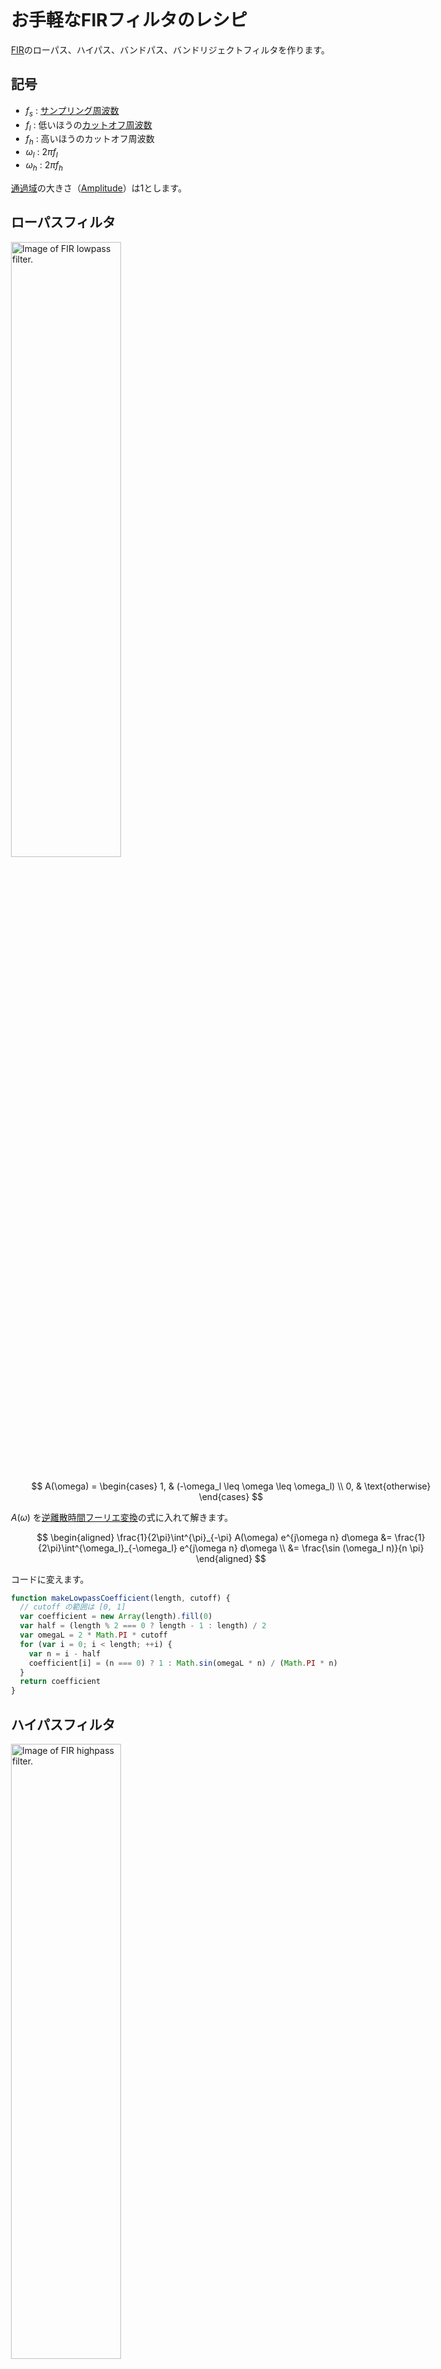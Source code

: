 <style>
body {
  max-width: 704px;
  margin: auto;
  padding: 32px 8px;
}

img {
  width: 50%;
}

code {
  overflow-x: scroll;
  overflow-y: hidden;
  white-space: pre;
}

.katex {
  font-size: 1.3em !important;
}
</style>

# お手軽なFIRフィルタのレシピ
[FIR](https://en.wikipedia.org/wiki/Finite_impulse_response)のローパス、ハイパス、バンドパス、バンドリジェクトフィルタを作ります。

## 記号

- $f_{s}$ : [サンプリング周波数](https://en.wikipedia.org/wiki/Sampling_(signal_processing)#Sampling_rate)
- $f_l$ : 低いほうの[カットオフ周波数](https://en.wikipedia.org/wiki/Cutoff_frequency)
- $f_h$ : 高いほうのカットオフ周波数
- $\omega_l$ : $2 \pi f_l$
- $\omega_h$ : $2 \pi f_h$

[通過域](https://en.wikipedia.org/wiki/Passband)の大きさ（[Amplitude](https://en.wikipedia.org/wiki/Amplitude)）は1とします。

## ローパスフィルタ
![Image of FIR lowpass filter.](./img/fir_filter_lowpass.png)

$$
A(\omega) =
\begin{cases}
1, & (-\omega_l \leq \omega \leq \omega_l) \\
0, & \text{otherwise}
\end{cases}
$$

$A(\omega)$ を[逆離散時間フーリエ変換](https://en.wikipedia.org/wiki/Discrete-time_Fourier_transform)の式に入れて解きます。

$$
\begin{aligned}
\frac{1}{2\pi}\int^{\pi}_{-\pi} A(\omega) e^{j\omega n} d\omega
&= \frac{1}{2\pi}\int^{\omega_l}_{-\omega_l} e^{j\omega n} d\omega \\
&= \frac{\sin (\omega_l n)}{n \pi}
\end{aligned}
$$

コードに変えます。

```javascript
function makeLowpassCoefficient(length, cutoff) {
  // cutoff の範囲は [0, 1]
  var coefficient = new Array(length).fill(0)
  var half = (length % 2 === 0 ? length - 1 : length) / 2
  var omegaL = 2 * Math.PI * cutoff
  for (var i = 0; i < length; ++i) {
    var n = i - half
    coefficient[i] = (n === 0) ? 1 : Math.sin(omegaL * n) / (Math.PI * n)
  }
  return coefficient
}
```

## ハイパスフィルタ
![Image of FIR highpass filter.](./img/fir_filter_highpass.png)

$$
A(\omega) =
\begin{cases}
1, & (-\omega_s \leq \omega \leq -\omega_h) \\
1, & (\omega_h \leq \omega \leq \omega_s) \\
0, & \text{otherwise}
\end{cases}
$$

$A(\omega)$ を逆離散時間フーリエ変換の式に入れて解きます。

$$
\begin{aligned}
\frac{1}{2\pi}\int^{\pi}_{-\pi} A(\omega) e^{j\omega n} d\omega
&= \frac{1}{2\pi} \biggl ( \int^{-\omega_h}_{-\pi} e^{j\omega n} d\omega
 + \int^{\pi}_{\omega_h} e^{j\omega n} d\omega \biggr ) \\
&= {{\sin \left(n\,\pi\right)}\over{n\,\pi}}-{{\sin \left(\omega_h\,n\right)}\over{n\,\pi}}
\end{aligned}
$$

コードに変えます。

```javascript
function makeHighpassCoefficient(length, cutoff) {
  // cutoff の範囲は [0, 1]
  var coefficient = new Array(length).fill(0)
  var half = (length % 2 === 0 ? length - 1 : length) / 2
  var omegaH = 2 * Math.PI * cutoff
  for (var i = 0; i < length; ++i) {
    var n = i - half
    coefficient[i] = (n === 0)
      ? 1
      : (Math.sin(Math.PI * n) - Math.sin(omegaH * n)) / (Math.PI * n)
  return coefficient
}
```

## バンドパスフィルタ
![Image of FIR bandpass filter.](./img/fir_filter_bandpass.png)

$$
A(\omega) =
\begin{cases}
1, & (-\omega_h \leq \omega \leq -\omega_l) \\
1, & (\omega_l \leq \omega \leq \omega_h) \\
0, & \text{otherwise}
\end{cases}
$$

$A(\omega)$ を逆離散時間フーリエ変換の式に入れて解きます。

$$
\begin{aligned}
\frac{1}{2\pi}\int^{\pi}_{-\pi} A(\omega) e^{j\omega n} d\omega
&= \frac{1}{2\pi} \biggl ( \int^{-\omega_l}_{-\omega_h} e^{j\omega n} d\omega
 + \int^{\omega_h}_{\omega_l} e^{j\omega n} d\omega \biggr ) \\
&= {{\sin \left(\omega_h\,n\right)}\over{n\,\pi}}-{{\sin \left(\omega_l\,n\right)}\over{n\,\pi}}
\end{aligned}
$$

コードに変えます。

```javascript
function makeBandpassCoefficient(length, low, high) {
  // low, high の範囲は [0, 1]
  var coefficient = new Array(length).fill(0)
  var half = (length % 2 === 0 ? length - 1 : length) / 2
  var twoPi = 2 * Math.PI
  var omegaL = twoPi * low
  var omegaH = twoPi * high
  for (var i = 0; i < length; ++i) {
    var n = i - half
    coefficient[i] = (n === 0)
      ? 1
      : (Math.sin(omegaH * n) - Math.sin(omegaL * n)) / (Math.PI * n)
  return coefficient
}
```

## バンドリジェクトフィルタ
バンドストップフィルタとも呼ばれるようです。

![Image of FIR bandreject filter.](./img/fir_filter_bandreject.png)

$$
A(\omega) =
\begin{cases}
1, &  (-\omega_s \leq \omega \leq -\omega_h) \\
1, & (-\omega_l \leq \omega \leq \omega_l) \\
1, & (\omega_h \leq \omega \leq \omega_s) \\
0, & \text{otherwise}
\end{cases}
$$

$A(\omega)$ を逆離散時間フーリエ変換の式に入れて解きます。

$$
\begin{aligned}
\frac{1}{2\pi}\int^{\pi}_{-\pi} A(\omega) e^{j\omega n} d\omega
&= \frac{1}{2\pi} \biggl ( \int^{-\omega_h}_{-\pi} e^{j\omega n} d\omega
 + \int^{\omega_l}_{-\omega_l} e^{j\omega n} d\omega
 + \int^{\pi}_{\omega_h} e^{j\omega n} d\omega \biggr ) \\
&= {{\sin \left(n\,\pi\right)}\over{n\,\pi}}+{{\sin \left(\omega_l\,n\right)}\over{n\,\pi}}-{{\sin \left(\omega_h\,n\right)}\over{n\,\pi}}
\end{aligned}
$$

コードに変えます。

```javascript
function makeBandrejectCoefficient(length, low, high) {
  // low, high の範囲は [0, 1]
  var coefficient = new Array(length).fill(0)
  var half = (length % 2 === 0 ? length - 1 : length) / 2
  var twoPi = 2 * Math.PI
  var omegaL = twoPi * low
  var omegaH = twoPi * high
  for (var i = 0; i < length; ++i) {
    var n = i - half
    var piN = Math.PI * n
    coefficient[i] = (n === 0)
      ? 1
      : (Math.sin(piN) + Math.sin(omegaL * n) - Math.sin(omegaH * n)) / piN
  return coefficient
}
```

## FIRフィルタのかけ方
まずフィルタをかけるソースを用意します。

```javascript
var audioContext = new AudioContext()
var source = new Array(audioContext.sampleRate)
for (var i = 0; i < source.length; ++i) {
  source[i] = 2.0 * Math.random() - 1.0 // 適当なノイズ。
}
```

FIRフィルタは適切な[窓関数](https://en.wikipedia.org/wiki/Window_function)をかけることで特性が改善します。ここではお手軽でそれなりに特性がいい[Blackman–Harris窓](https://en.wikipedia.org/wiki/Window_function#Blackman%E2%80%93Harris_window)を使います。

```javascript
function blackmanHarrisWindow(length) {
  var window = new Array(length)
  var a0 = 0.35875
  var a1 = 0.48829
  var a2 = 0.14128
  var a3 = 0.01168
  var pi_N1 = Math.PI / (window.length - 1)
  var twopi_N1 = 2 * pi_N1
  var fourpi_N1 = 4 * pi_N1
  var sixpi_N1 = 6 * pi_N1
  for (var n = 0; n < window.length; ++n) {
    window[n] = a0
      - a1 * Math.cos(n * twopi_N1)
      + a2 * Math.cos(n * fourpi_N1)
      - a3 * Math.cos(n * sixpi_N1)
  }
  return window
}
```

フィルタを用意します。

```javascript
var filterLength = 1025
var cutoff = 1000 // Hz
var coefficient = makeLowpassCoefficient(filterLength, cutoff / audioContext.sampleRate)
var filter = blackmanHarrisWindow(filterLength).map((v, i) => v * coefficient[i])
```

[畳み込み（Convolution）](https://en.wikipedia.org/wiki/Convolution)を行ってソースにFIRフィルタをかけます。

```javascript
var destination = new Array(source.length).fill(0)
var buffer = new Array(filter.length).fill(0)
for (var i = 0; i < source.length; ++i) {
  buffer.push(source[i])
  buffer.shift()
  for (var j = 0; j < filter.length; ++j) {
    destination[i] += buffer[j] * filter[j]
  }
}
```

## Computer Algebra System の利用
手で式を解くと間違えることがあるので [Computer Algebra System (CAS)](https://en.wikipedia.org/wiki/Computer_algebra_system) を利用します。

今回のような簡単な式であれば[Wolfram Alpha](https://www.wolframalpha.com/)が便利です。Wolfram Alphaでは数字でない下付き文字が使えないようなので $\omega_l$ を $l$ に置き換えています。以降のCASのコードも同じ置き換えを使います。

```wolfram alpha
(integral e^(i*omega*n) for omega from -l to l) / (2pi)
```

[Maxima](http://maxima.sourceforge.net/)は式の整理について指定する必要があります。コードの `demoivre` で `exp(%i*n)` を `%i * sin(n) + cos(n)` に置き換えています。

```maxima
expand(demoivre(integrate(exp(%i * omega * n) / (2 * pi), omega, -l, l)));
```

[SymPy](http://www.sympy.org/en/index.html)も使えますが少し長めです。 `rewrite(sin)` でオイラーの公式を適用しています。 `n = Symbol('n', positive=True)` が無いとコードの `integrate(...)` を解いてくれません。

```python
# SymPy 1.1.1
from sympy import *
n = Symbol('n', positive=True)
l = Symbol('l')
omega = Symbol('omega')
answer = simplify(integrate(exp(I * omega * n), (omega, -l, l)).rewrite(sin))
pprint(answer)
```

## フィルタ係数の計算について
フィルタ係数は周波数特性を逆離散時間フーリエ変換することで得られます。

$$
\frac{1}{2\pi}\int^{\pi}_{-\pi} A(\omega) e^{j\omega n} d\omega
$$

この逆離散時間フーリエ変換の式に、周波数$f$を対応させて使うときは$\pi{f}/{f_s}$と変換します。

逆離散時間フーリエ変換をするときは$[-f_s,\ f_s]$の範囲を考慮する必要がありますが、ここまでに出てきた周波数特性の図では$[-f_s,\ 0]$の範囲を省略していました。$[-f_s,\ 0]$の範囲での周波数特性は$[0,\ f_s]$の鏡像になっています。

ローパスフィルタを例に見ていきます。

![Image of range [-f_s, f_s] of lowpass frequency responce.](./img/fir_filter_frequency_mirror.png)

[偶関数の積分の性質](https://en.wikipedia.org/wiki/Even_and_odd_functions#Calculus_properties)を利用して式を変形できそうなので試してみます。

$$
\begin{aligned}
\frac{1}{2\pi}\int^{\pi}_{-\pi} A(\omega) e^{j\omega n} d\omega
&= \frac{1}{2\pi}\int^{\omega_l}_{-\omega_l} e^{j\omega n} d\omega \\
&= \frac{2}{2\pi}\int^{\omega_l}_{0} e^{j\omega n} d\omega \\
&= {{\sin \left(\omega_l\,n\right)}\over{n\,\pi}}-{{i\,\cos \left(\omega_l\,n\right)}\over{n\,\pi}}+{{i}\over{n\,\pi}}
\end{aligned}
$$

虚部が出てきました。実部は式を変形をしないときと同じになっています。

念のために定義どおり計算した方がよさそうです。

## その他
式を解かなくても周波数特性を逆離散フーリエ変換すればフィルタは作れます。

フィルタ係数が固定のときは[SciPy](https://www.scipy.org/)や[Octave](https://www.gnu.org/software/octave/)などを使って設計するほうが楽で確実です。

ここで作ったバンドパスフィルタを Banded Waveguides に使おうとしたのですが、切れ味が良すぎてWaveguide間の干渉がほとんど起こらず、面白い音になりませんでした。

## 参考サイト
- [The Ideal Lowpass Filter](https://ccrma.stanford.edu/~jos/sasp/Ideal_Lowpass_Filter.html)
- [Maxima: Expand e to cos and i sin? - Stack Overflow](https://stackoverflow.com/questions/42454464/maxima-expand-e-to-cos-and-i-sin)
